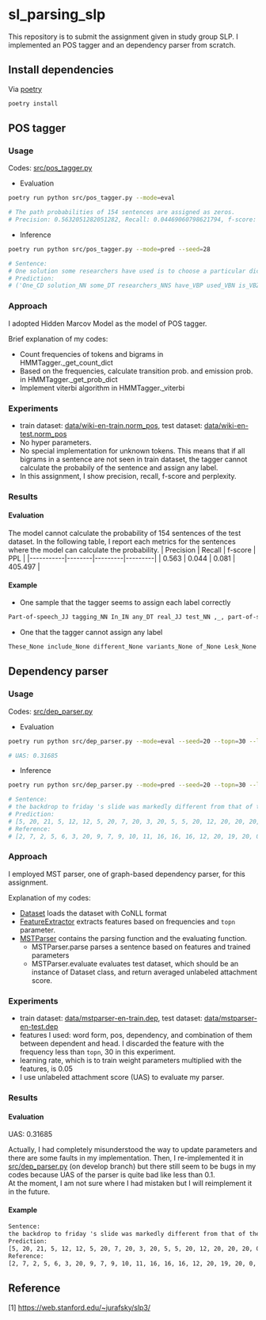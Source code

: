 # sl_parsing_slp
This repository is to submit the assignment given in study group SLP.
I implemented an POS tagger and an dependency parser from scratch.

## Install dependencies
Via [poetry](https://python-poetry.org)
```bash
poetry install
```

## POS tagger
### Usage
Codes: [src/pos_tagger.py](https://github.com/hirobf10/sl_parsing_slp/blob/main/src/pos_tagger.py)
- Evaluation
```bash
poetry run python src/pos_tagger.py --mode=eval

# The path probabilities of 154 sentences are assigned as zeros.
# Precision: 0.5632051282051282, Recall: 0.04469060798621794, f-score: 0.08179061260804937, Average of PPL: 405.49789665762137
```
- Inference
```bash
poetry run python src/pos_tagger.py --mode=pred --seed=28

# Sentence:
# One solution some researchers have used is to choose a particular dictionary , and just use its set of senses .
# Prediction:
# ('One_CD solution_NN some_DT researchers_NNS have_VBP used_VBN is_VBZ to_TO choose_VB a_DT particular_JJ dictionary_NN ,_, and_CC just_RB use_VB its_PRP$ set_NN of_IN senses_NNS ._.', 1.0115399000049753e-52)
```

### Approach  
I adopted Hidden Marcov Model as the model of POS tagger.  


Brief explanation of my codes: 
- Count frequencies of tokens and bigrams in HMMTagger._get_count_dict
- Based on the frequencies, calculate transition prob. and emission prob. in HMMTagger._get_prob_dict
- Implement viterbi algorithm in HMMTagger._viterbi

### Experiments
- train dataset: [data/wiki-en-train.norm_pos](https://github.com/hirobf10/sl_parsing_slp/blob/main/data/wiki-en-train.norm_pos), test dataset: [data/wiki-en-test.norm_pos]((https://github.com/hirobf10/sl_parsing_slp/blob/main/data/wiki-en-test.norm_pos))
- No hyper parameters.
- No special implementation for unknown tokens. This means that if all bigrams in a sentence are not seen in train dataset, the tagger cannot calculate the probabily of the sentence and assign any label.
- In this assignment, I show precision, recall, f-score and perplexity.

### Results
#### Evaluation
The model cannot calculate the probability of 154 sentences of the test dataset.
In the following table, I report each metrics for the sentences where the model can calculate the probability.
| Precision | Recall | f-score | PPL     |
|-----------|--------|---------|---------|
| 0.563     | 0.044  | 0.081   | 405.497 |

#### Example
- One sample that the tagger seems to assign each label correctly
```txt
Part-of-speech_JJ tagging_NN In_IN any_DT real_JJ test_NN ,_, part-of-speech_JJ tagging_NN and_CC sense_NN tagging_NN are_VBP very_RB closely_RB related_JJ with_IN each_DT potentially_RB making_VBG constraints_NNS to_TO the_DT other_JJ ._.
```
- One that the tagger cannot assign any label
```txt
These_None include_None different_None variants_None of_None Lesk_None algorithm_None or_None most_None frequent_None sense_None algorithm_None ._None
```
## Dependency parser
### Usage
Codes: [src/dep_parser.py](https://github.com/hirobf10/sl_parsing_slp/blob/main/src/dep_parser.py)
- Evaluation
```bash
poetry run python src/dep_parser.py --mode=eval --seed=20 --topn=30 --lr=0.05

# UAS: 0.31685
```
- Inference
```bash
poetry run python src/dep_parser.py --mode=pred --seed=20 --topn=30 --lr=0.05

# Sentence:
# the backdrop to friday 's slide was markedly different from that of the october 1987 crash , fund managers argue .
# Prediction:
# [5, 20, 21, 5, 12, 12, 5, 20, 7, 20, 3, 20, 5, 5, 20, 12, 20, 20, 20, 0, 7]
# Reference:
# [2, 7, 2, 5, 6, 3, 20, 9, 7, 9, 10, 11, 16, 16, 16, 12, 20, 19, 20, 0, 20]
```

### Approach
I employed MST parser, one of graph-based dependency parser, for this assignment.


Explanation of my codes:
- [Dataset](https://github.com/hirobf10/sl_parsing_slp/blob/0e8004c88b465f7af035e5497b46ec8f09b355f4/src/dep_parser.py#L15) loads the dataset with CoNLL format
- [FeatureExtractor](https://github.com/hirobf10/sl_parsing_slp/blob/0e8004c88b465f7af035e5497b46ec8f09b355f4/src/dep_parser.py#L50) extracts features based on frequencies and `topn` parameter.
- [MSTParser](https://github.com/hirobf10/sl_parsing_slp/blob/0e8004c88b465f7af035e5497b46ec8f09b355f4/src/dep_parser.py#L166) contains the parsing function and the evaluating function.
    - MSTParser.parse parses a sentence based on features and trained parameters
    - MSTParser.evaluate evaluates test dataset, which should be an instance of Dataset class, and return averaged unlabeled attachment score.

### Experiments
- train dataset: [data/mstparser-en-train.dep](https://github.com/hirobf10/sl_parsing_slp/blob/main/data/mstparser-en-train.dep), test dataset: [data/mstparser-en-test.dep](https://github.com/hirobf10/sl_parsing_slp/blob/main/data/mstparser-en-test.dep)
- features I used: word form, pos, dependency, and combination of them between dependent and head. I discarded the feature with the frequency less than `topn`, 30 in this experiment.
- learning rate, which is to train weight parameters multiplied with the features, is 0.05
- I use unlabeled attachment score (UAS) to evaluate my parser.

### Results
#### Evaluation
UAS: 0.31685


Actually, I had completely misunderstood the way to update parameters and there are some faults in my implementation. Then, I re-implemented it in [src/dep_parser.py](https://github.com/hirobf10/sl_parsing_slp/blob/develop/src/dep_parser.py) (on develop branch) but there still seem to be bugs in my codes because UAS of the parser is quite bad like less than 0.1.  
At the moment, I am not sure where I had mistaken but I will reimplement it in the future.

#### Example
```txt
Sentence:
the backdrop to friday 's slide was markedly different from that of the october 1987 crash , fund managers argue .
Prediction:
[5, 20, 21, 5, 12, 12, 5, 20, 7, 20, 3, 20, 5, 5, 20, 12, 20, 20, 20, 0, 7]
Reference:
[2, 7, 2, 5, 6, 3, 20, 9, 7, 9, 10, 11, 16, 16, 16, 12, 20, 19, 20, 0, 20]
```

## Reference
[1] https://web.stanford.edu/~jurafsky/slp3/